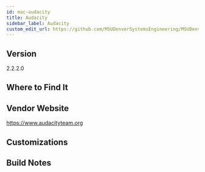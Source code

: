 ```yaml
---
id: mac-audacity
title: Audacity
sidebar_label: Audacity
custom_edit_url: https://github.com/MSUDenverSystemsEngineering/MSUDenverSystemsEngineering.github.io/edit/source/docs/package-mac-audacity.md
---
```


## Version
2.2.2.0

## Where to Find It

## Vendor Website
https://www.audacityteam.org

## Customizations

## Build Notes
